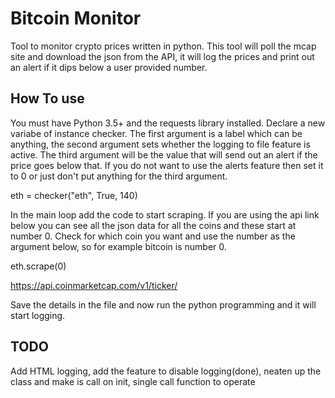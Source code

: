 # Bitcoin Monitor
Tool to monitor crypto prices written in python.
This tool will poll the mcap site and download the json from the API, it will log the prices and print out an alert if it dips below a user provided number.

## How To use
You must have Python 3.5+ and the requests library installed.
Declare a new variabe of instance checker. The first argument is a label which can be anything, the second argument sets whether the logging to file feature is active. The third argument will be the value that will send out an alert if the price goes below that. If you do not want to use the alerts feature then set it to 0 or just don't put anything for the third argument.

eth = checker("eth", True, 140)

In the main loop add the code to start scraping. If you are using the api link below you can see all the json data for all the coins and these start at number 0. Check for which coin you want and use the number as the argument below, so for example bitcoin is number 0.

eth.scrape(0)

https://api.coinmarketcap.com/v1/ticker/

Save the details in the file and now run the python programming and it will start logging.

## TODO
Add HTML logging, add the feature to disable logging(done), neaten up the class and make is call on init, single call function to operate
